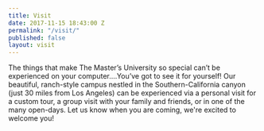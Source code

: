 ```yaml
---
title: Visit
date: 2017-11-15 18:43:00 Z
permalink: "/visit/"
published: false
layout: visit
---
```


The things that make The Master’s University so special can’t be experienced on your computer....You’ve got to see it for yourself!  Our beautiful, ranch-style campus nestled in the Southern-California canyon (just 30 miles from Los Angeles) can be experienced via a personal visit for a custom tour, a group visit with your family and friends, or in one of the many open-days. Let us know when you are coming, we're excited to welcome you!
